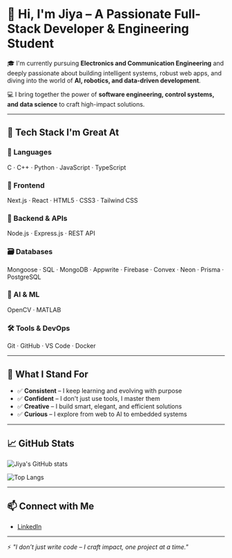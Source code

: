 # 👋 Hi, I'm Jiya – A Passionate Full-Stack Developer & Engineering Student

🎓 I'm currently pursuing **Electronics and Communication Engineering** and deeply passionate about building intelligent systems, robust web apps, and diving into the world of **AI, robotics, and data-driven development**.

💻 I bring together the power of **software engineering, control systems, and data science** to craft high-impact solutions.

---

## 🚀 Tech Stack I'm Great At

### 🧠 Languages  
C · C++ · Python · JavaScript · TypeScript

### 🧱 Frontend  
Next.js · React · HTML5 · CSS3 · Tailwind CSS

### 🔧 Backend & APIs  
Node.js · Express.js · REST API

### 🗃️ Databases  
Mongoose · SQL · MongoDB · Appwrite · Firebase · Convex · Neon · Prisma · PostgreSQL

### 🤖 AI & ML  
OpenCV · MATLAB

### 🛠️ Tools & DevOps  
Git · GitHub · VS Code · Docker

---

## 🌟 What I Stand For

- ✅ **Consistent** – I keep learning and evolving with purpose  
- ✅ **Confident** – I don't just use tools, I master them  
- ✅ **Creative** – I build smart, elegant, and efficient solutions  
- ✅ **Curious** – I explore from web to AI to embedded systems  

---

## 📈 GitHub Stats

![Jiya's GitHub stats](https://github-readme-stats.vercel.app/api?username=jiya2804&show_icons=true&theme=radical)

![Top Langs](https://github-readme-stats.vercel.app/api/top-langs/?username=jiya2804&layout=compact&theme=radical)

---

## 📫 Connect with Me

- [LinkedIn](https://www.linkedin.com/in/jiya-6323b4255-LINK-HERE)


---

⚡ *"I don’t just write code – I craft impact, one project at a time."*
